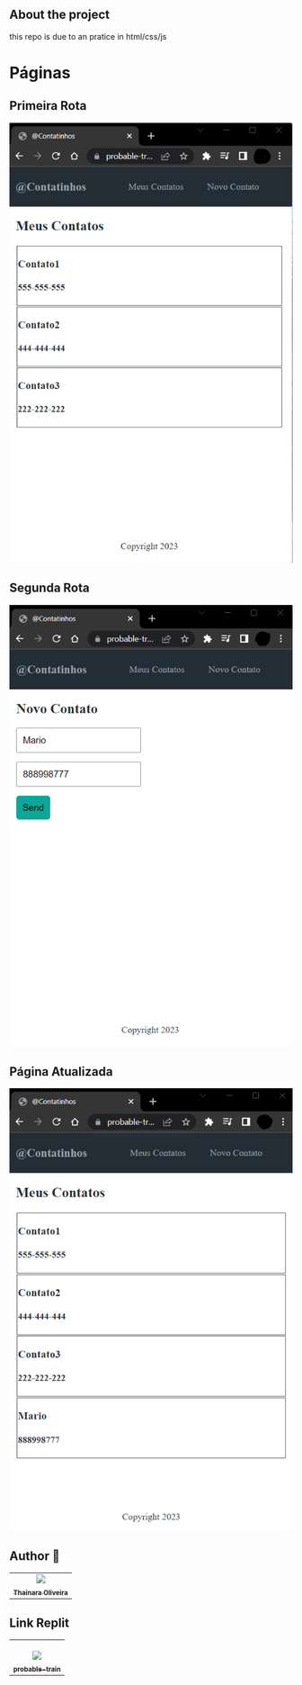 ## <a name="About"></a>About the project
this repo is due to an pratice in html/css/js


# Páginas

## Primeira Rota
![tela1](https://github.com/thaisdo/probable-train/blob/main/images/tela%201.png)

## Segunda Rota
![tela1](https://github.com/thaisdo/probable-train/blob/main/images/tela2.png)

## Página Atualizada
![tela1](https://github.com/thaisdo/probable-train/blob/main/images/tela3.png)


## <a name="Author"></a>Author :construction_worker:
<table>
    <tr>
        <td align="center">
            <a href="https://github.com/thaisdo">
                <img src="https://avatars.githubusercontent.com/u/98191942?v=4" width="100px; alt="" /><br />
                <sub><b>Thainara Oliveira</b></sub>
            </a><br />
        </td>
</table>

## Link Replit
<table>
    <tr>
        <td align="center">
            <a href="https://probable-train.thaisdo1.repl.co/pratica01/"><br />
                <img src="https://upload.wikimedia.org/wikipedia/commons/thumb/7/78/New_Replit_Logo.svg/1200px-New_Replit_Logo.svg.png" width="50px; alt="" /><br />
                <sub><b>probable-train</b></sub>
            </a><br />
        </td>
</table>
